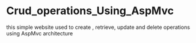 # Crud_operations_Using_AspMvc
this simple website used to create , retrieve, update and delete operations using  AspMvc architecture

